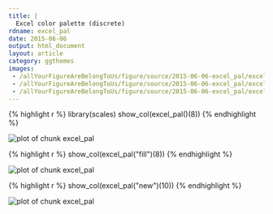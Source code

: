 ```yaml
---
title: |
  Excel color palette (discrete)
rdname: excel_pal
date: 2015-06-06
output: html_document
layout: article
category: ggthemes
images:
 - /allYourFigureAreBelongToUs/figure/source/2015-06-06-excel_pal/excel_pal-1.png
 - /allYourFigureAreBelongToUs/figure/source/2015-06-06-excel_pal/excel_pal-2.png
 - /allYourFigureAreBelongToUs/figure/source/2015-06-06-excel_pal/excel_pal-3.png
---
```





{% highlight r %}
library(scales)
show_col(excel_pal()(8))
{% endhighlight %}

![plot of chunk excel_pal](/allYourFigureAreBelongToUs/figure/source/2015-06-06-excel_pal/excel_pal-1.png) 

{% highlight r %}
show_col(excel_pal("fill")(8))
{% endhighlight %}

![plot of chunk excel_pal](/allYourFigureAreBelongToUs/figure/source/2015-06-06-excel_pal/excel_pal-2.png) 

{% highlight r %}
show_col(excel_pal("new")(10))
{% endhighlight %}

![plot of chunk excel_pal](/allYourFigureAreBelongToUs/figure/source/2015-06-06-excel_pal/excel_pal-3.png) 